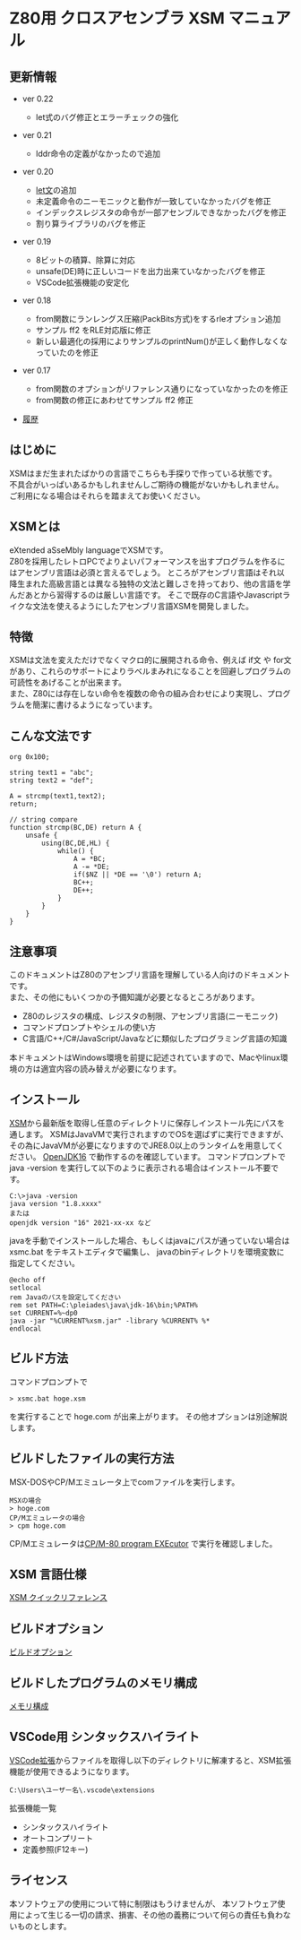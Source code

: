 # Z80用 クロスアセンブラ XSM マニュアル

## 更新情報
- ver 0.22
    - let式のバグ修正とエラーチェックの強化
- ver 0.21
    - lddr命令の定義がなかったので追加
- ver 0.20
    - [let文](quickreference.md#let)の追加
    - 未定義命令のニーモニックと動作が一致していなかったバグを修正
    - インデックスレジスタの命令が一部アセンブルできなかったバグを修正
    - 割り算ライブラリのバグを修正
- ver 0.19
    - 8ビットの積算、除算に対応
    - unsafe(DE)時に正しいコードを出力出来ていなかったバグを修正
    - VSCode拡張機能の安定化
- ver 0.18
    - from関数にランレングス圧縮(PackBits方式)をするrleオプション追加
    - サンプル ff2 をRLE対応版に修正
    - 新しい最適化の採用によりサンプルのprintNum()が正しく動作しなくなっていたのを修正
- ver 0.17
    - from関数のオプションがリファレンス通りになっていなかったのを修正
    - from関数の修正にあわせてサンプル ff2 修正

- [履歴](history.md)

## はじめに
XSMはまだ生まれたばかりの言語でこちらも手探りで作っている状態です。  
不具合がいっぱいあるかもしれませんしご期待の機能がないかもしれません。  
ご利用になる場合はそれらを踏まえてお使いください。

## XSMとは
eXtended aSseMbly languageでXSMです。  
Z80を採用したレトロPCでよりよいパフォーマンスを出すプログラムを作るにはアセンブリ言語は必須と言えるでしょう。
ところがアセンブリ言語はそれ以降生まれた高級言語とは異なる独特の文法と難しさを持っており、他の言語を学んだあとから習得するのは厳しい言語です。
そこで既存のC言語やJavascriptライクな文法を使えるようにしたアセンブリ言語XSMを開発しました。

## 特徴
XSMは文法を変えただけでなくマクロ的に展開される命令、例えば if文 や for文があり、これらのサポートによりラベルまみれになることを回避しプログラムの可読性をあげることが出来ます。  
また、Z80には存在しない命令を複数の命令の組み合わせにより実現し、プログラムを簡潔に書けるようになっています。  

## こんな文法です
```
org 0x100;

string text1 = "abc";
string text2 = "def";

A = strcmp(text1,text2);
return;

// string compare
function strcmp(BC,DE) return A {
    unsafe {
        using(BC,DE,HL) {
            while() {
                A = *BC;
                A -= *DE;
                if($NZ || *DE == '\0') return A;
                BC++;
                DE++;
            }
        }
    }
}
```

## 注意事項
このドキュメントはZ80のアセンブリ言語を理解している人向けのドキュメントです。  
また、その他にもいくつかの予備知識が必要となるところがあります。
- Z80のレジスタの構成、レジスタの制限、アセンブリ言語(ニーモニック)
- コマンドプロンプトやシェルの使い方
- C言語/C++/C#/JavaScript/Javaなどに類似したプログラミング言語の知識

本ドキュメントはWindows環境を前提に記述されていますので、Macやlinux環境の方は適宜内容の読み替えが必要になります。

## インストール
[XSM](xsm/archive/)から最新版を取得し任意のディレクトリに保存しインストール先にパスを通します。
XSMはJavaVMで実行されますのでOSを選ばずに実行できますが、  
その為にJavaVMが必要になりますのでJRE8.0以上のランタイムを用意してください。
[OpenJDK16](https://jdk.java.net/16/) で動作するのを確認しています。
コマンドプロンプトで java -version を実行して以下のように表示される場合はインストール不要です。
```
C:\>java -version
java version "1.8.xxxx"
または
openjdk version "16" 2021-xx-xx など
```
javaを手動でインストールした場合、もしくはjavaにパスが通っていない場合は xsmc.bat をテキストエディタで編集し、
javaのbinディレクトリを環境変数に指定してください。
```
@echo off
setlocal
rem Javaのパスを設定してください
rem set PATH=C:\pleiades\java\jdk-16\bin;%PATH%
set CURRENT=%~dp0
java -jar "%CURRENT%xsm.jar" -library %CURRENT% %*
endlocal
```

## ビルド方法
コマンドプロンプトで
```
> xsmc.bat hoge.xsm
```
を実行することで hoge.com が出来上がります。
その他オプションは別途解説します。

## ビルドしたファイルの実行方法
MSX-DOSやCP/Mエミュレータ上でcomファイルを実行します。
```
MSXの場合
> hoge.com
CP/Mエミュレータの場合
> cpm hoge.com
```
CP/Mエミュレータは[CP/M-80 program EXEcutor](https://www.vector.co.jp/soft/win95/util/se378130.html) で実行を確認しました。

## XSM 言語仕様
[XSM クイックリファレンス](quickreference.md)

## ビルドオプション
[ビルドオプション](options.md)

## ビルドしたプログラムのメモリ構成
[メモリ構成](memorymap.md)

## VSCode用 シンタックスハイライト
[VSCode拡張](vscode-extension/archive/)からファイルを取得し以下のディレクトリに解凍すると、XSM拡張機能が使用できるようになります。

```
C:\Users\ユーザー名\.vscode\extensions
```

拡張機能一覧
- シンタックスハイライト
- オートコンプリート
- 定義参照(F12キー)

### 

## ライセンス
本ソフトウェアの使用について特に制限はもうけませんが、
本ソフトウェア使用によって生じる一切の請求、損害、その他の義務について何らの責任も負わないものとします。
